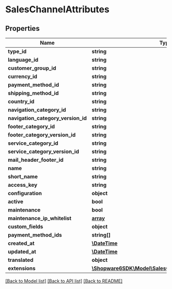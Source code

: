 # SalesChannelAttributes

## Properties
Name | Type | Description | Notes
------------ | ------------- | ------------- | -------------
**type_id** | **string** |  | 
**language_id** | **string** |  | 
**customer_group_id** | **string** |  | 
**currency_id** | **string** |  | 
**payment_method_id** | **string** |  | 
**shipping_method_id** | **string** |  | 
**country_id** | **string** |  | 
**navigation_category_id** | **string** |  | 
**navigation_category_version_id** | **string** |  | [optional] 
**footer_category_id** | **string** |  | [optional] 
**footer_category_version_id** | **string** |  | [optional] 
**service_category_id** | **string** |  | [optional] 
**service_category_version_id** | **string** |  | [optional] 
**mail_header_footer_id** | **string** |  | [optional] 
**name** | **string** |  | 
**short_name** | **string** |  | [optional] 
**access_key** | **string** |  | 
**configuration** | **object** |  | [optional] 
**active** | **bool** |  | [optional] 
**maintenance** | **bool** |  | [optional] 
**maintenance_ip_whitelist** | [**array**](array.md) |  | [optional] 
**custom_fields** | **object** |  | [optional] 
**payment_method_ids** | **string[]** |  | [optional] 
**created_at** | [**\DateTime**](\DateTime.md) |  | 
**updated_at** | [**\DateTime**](\DateTime.md) |  | 
**translated** | **object** |  | [optional] 
**extensions** | [**\Shopware6SDK\Model\SalesChannelAttributesExtensions**](SalesChannelAttributesExtensions.md) |  | [optional] 

[[Back to Model list]](../../README.md#documentation-for-models) [[Back to API list]](../../README.md#documentation-for-api-endpoints) [[Back to README]](../../README.md)

